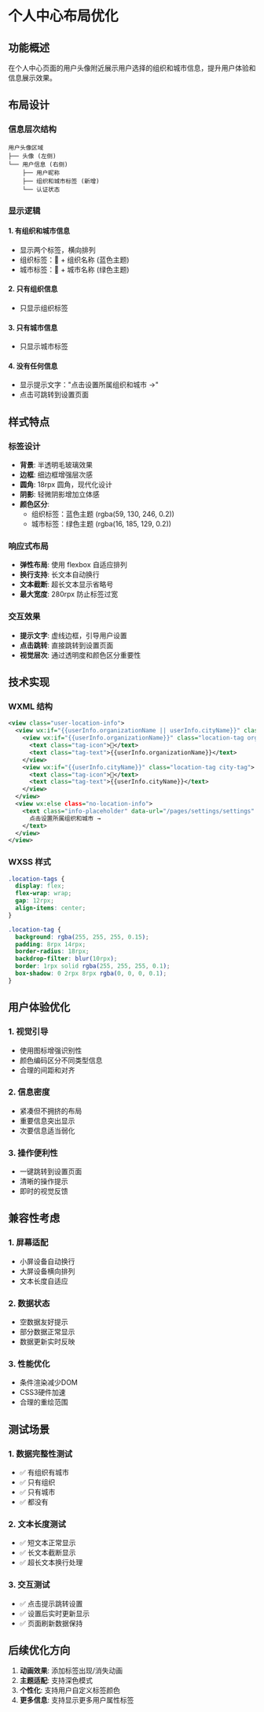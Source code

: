 # 个人中心布局优化

## 功能概述

在个人中心页面的用户头像附近展示用户选择的组织和城市信息，提升用户体验和信息展示效果。

## 布局设计

### 信息层次结构
```
用户头像区域
├── 头像 (左侧)
└── 用户信息 (右侧)
    ├── 用户昵称
    ├── 组织和城市标签 (新增)
    └── 认证状态
```

### 显示逻辑

#### 1. 有组织和城市信息
- 显示两个标签，横向排列
- 组织标签：🏢 + 组织名称 (蓝色主题)
- 城市标签：📍 + 城市名称 (绿色主题)

#### 2. 只有组织信息
- 只显示组织标签

#### 3. 只有城市信息
- 只显示城市标签

#### 4. 没有任何信息
- 显示提示文字："点击设置所属组织和城市 →"
- 点击可跳转到设置页面

## 样式特点

### 标签设计
- **背景**: 半透明毛玻璃效果
- **边框**: 细边框增强层次感
- **圆角**: 18rpx 圆角，现代化设计
- **阴影**: 轻微阴影增加立体感
- **颜色区分**: 
  - 组织标签：蓝色主题 (rgba(59, 130, 246, 0.2))
  - 城市标签：绿色主题 (rgba(16, 185, 129, 0.2))

### 响应式布局
- **弹性布局**: 使用 flexbox 自适应排列
- **换行支持**: 长文本自动换行
- **文本截断**: 超长文本显示省略号
- **最大宽度**: 280rpx 防止标签过宽

### 交互效果
- **提示文字**: 虚线边框，引导用户设置
- **点击跳转**: 直接跳转到设置页面
- **视觉层次**: 通过透明度和颜色区分重要性

## 技术实现

### WXML 结构
```xml
<view class="user-location-info">
  <view wx:if="{{userInfo.organizationName || userInfo.cityName}}" class="location-tags">
    <view wx:if="{{userInfo.organizationName}}" class="location-tag organization-tag">
      <text class="tag-icon">🏢</text>
      <text class="tag-text">{{userInfo.organizationName}}</text>
    </view>
    <view wx:if="{{userInfo.cityName}}" class="location-tag city-tag">
      <text class="tag-icon">📍</text>
      <text class="tag-text">{{userInfo.cityName}}</text>
    </view>
  </view>
  <view wx:else class="no-location-info">
    <text class="info-placeholder" data-url="/pages/settings/settings" bind:tap="onNavigateToMenu">
      点击设置所属组织和城市 →
    </text>
  </view>
</view>
```

### WXSS 样式
```css
.location-tags {
  display: flex;
  flex-wrap: wrap;
  gap: 12rpx;
  align-items: center;
}

.location-tag {
  background: rgba(255, 255, 255, 0.15);
  padding: 8rpx 14rpx;
  border-radius: 18rpx;
  backdrop-filter: blur(10rpx);
  border: 1rpx solid rgba(255, 255, 255, 0.1);
  box-shadow: 0 2rpx 8rpx rgba(0, 0, 0, 0.1);
}
```

## 用户体验优化

### 1. 视觉引导
- 使用图标增强识别性
- 颜色编码区分不同类型信息
- 合理的间距和对齐

### 2. 信息密度
- 紧凑但不拥挤的布局
- 重要信息突出显示
- 次要信息适当弱化

### 3. 操作便利性
- 一键跳转到设置页面
- 清晰的操作提示
- 即时的视觉反馈

## 兼容性考虑

### 1. 屏幕适配
- 小屏设备自动换行
- 大屏设备横向排列
- 文本长度自适应

### 2. 数据状态
- 空数据友好提示
- 部分数据正常显示
- 数据更新实时反映

### 3. 性能优化
- 条件渲染减少DOM
- CSS3硬件加速
- 合理的重绘范围

## 测试场景

### 1. 数据完整性测试
- ✅ 有组织有城市
- ✅ 只有组织
- ✅ 只有城市  
- ✅ 都没有

### 2. 文本长度测试
- ✅ 短文本正常显示
- ✅ 长文本截断显示
- ✅ 超长文本换行处理

### 3. 交互测试
- ✅ 点击提示跳转设置
- ✅ 设置后实时更新显示
- ✅ 页面刷新数据保持

## 后续优化方向

1. **动画效果**: 添加标签出现/消失动画
2. **主题适配**: 支持深色模式
3. **个性化**: 支持用户自定义标签颜色
4. **更多信息**: 支持显示更多用户属性标签
